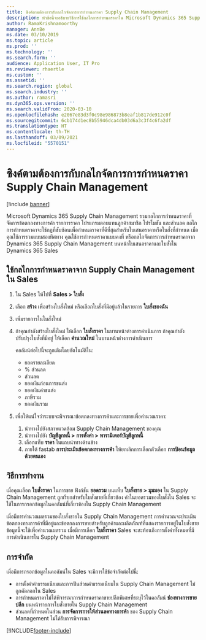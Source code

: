 ```yaml
---
title: ซิงค์ตามต้องการกับกลไกจัดการการกำหนดราคา Supply Chain Management
description: หัวข้อนี้จะอธิบายวิธีการใช้กลไกการกำหนดราคาใน Microsoft Dynamics 365 Supply Chain Management จาก Dynamics 365 Sales
author: RamaKrishnamoorthy
manager: AnnBe
ms.date: 03/10/2019
ms.topic: article
ms.prod: ''
ms.technology: ''
ms.search.form: ''
audience: Application User, IT Pro
ms.reviewer: rhaertle
ms.custom: ''
ms.assetid: ''
ms.search.region: global
ms.search.industry: ''
ms.author: ramasri
ms.dyn365.ops.version: ''
ms.search.validFrom: 2020-03-10
ms.openlocfilehash: e2067e83d3f0c98e986873b8eaf1b817de912c0f
ms.sourcegitcommit: 6cb174d1ec8b55946dca4db03d6a3c3f4c6fa2df
ms.translationtype: HT
ms.contentlocale: th-TH
ms.lasthandoff: 03/09/2021
ms.locfileid: "5570151"
---
```

# <a name="sync-on-demand-with-the-supply-chain-management-pricing-engine"></a>ซิงค์ตามต้องการกับกลไกจัดการการกำหนดราคา Supply Chain Management

[!include [banner](../../includes/banner.md)]



Microsoft Dynamics 365 Supply Chain Management รวมกลไกการกำหนดราคาที่จัดการข้อตกลงทางการค้า รายการราคา โปรแกรมตอบแทนลูกค้าสมาชิก โปรโมชัน และส่วนลด กลไกการกำหนดราคาจะใช้กฎที่ซับซ้อนเพื่อกำหนดราคาที่ดีที่สุดสำหรับใบเสนอราคาหรือใบสั่งที่กำหนด เมื่อคุณใช้การรวมแบบสองทิศทาง คุณใช้การกำหนดราคาแบบคงที่ หรือกลไกจัดการการกำหนดราคาจาก Dynamics 365 Supply Chain Management บนหน้าใบเสนอราคาและใบสั่งใน Dynamics 365 Sales

## <a name="use-the-pricing-engine-from-supply-chain-management-in-sales"></a>ใช้กลไกการกำหนดราคาจาก Supply Chain Management ใน Sales

1. ใน Sales ให้ไปที่ **Sales \> ใบสั่ง**
2. เลือก **สร้าง** เพื่อสร้างใบสั่งใหม่ หรือเลือกใบสั่งที่มีอยู่แล้วในรายการ **ใบสั่งของฉัน**
3. เพิ่มรายการในใบสั่งใหม่
4. ถ้าคุณกำลังสร้างใบสั่งใหม่ ให้เลือก **ใบสั่งราคา** ในบานหน้าต่างการดำเนินการ ถ้าคุณกำลังปรับปรุงใบสั่งที่มีอยู่ ให้เลือก **คำนวณใหม่** ในบานหน้าต่างการดำเนินการ

    คอลัมน์ต่อไปนี้จะถูกเติมโดยอัตโนมัติใน:

    + ยอดรายละเอียด
    + % ส่วนลด
    + ส่วนลด
    + ยอดเงินก่อนการขนส่ง
    + ยอดเงินค่าขนส่ง
    + ภาษีรวม
    + ยอดเงินรวม
    
5. เพื่อให้แน่ใจว่าระบบจะพิจารณาข้อตกลงทางการค้าและการขายเพื่อคำนวณราคา:
    1. นำทางไปยังสภาพแวดล้อม Supply Chain Management ของคุณ
    2. นำทางไปยัง **บัญชีลูกหนี้ \> การตั้งค่า \> พารามิเตอร์บัญชีลูกหนี้**
    3. เลือกแท็บ **ราคา** ในแถบนำทางด้านข้าง
    4. ภายใต้ fastab **การประเมินข้อตกลงทางการค้า** ให้ยกเลิกการเลือกตัวเลือก **การป้อนข้อมูลด้วยตนเอง**

## <a name="how-it-works"></a>วิธีการทำงาน

เมื่อคุณเลือก **ใบสั่งราคา** ในการขาย ฟังก์ชัน **ยอดรวม** บนแท็บ **ใบสั่งขาย \> มุมมอง** ใน Supply Chain Management ถูกเรียกสำหรับใบสั่งขายที่เกี่ยวข้อง ค่าในยอดรวมของใบสั่งใน Sales จะใช้ในการกรอกข้อมูลในคอลัมน์ที่เกี่ยวข้องใน Supply Chain Management

เมื่อมีการคำนวณผลรวมของใบสั่งขายใน Supply Chain Management การคำนวณจะประเมินข้อตกลงทางการค้าที่มีอยู่และข้อตกลงการขายสำหรับลูกค้าและผลิตภัณฑ์ที่แสดงรายการอยู่ในใบสั่งขาย ข้อมูลนี้จะใช้เพื่อคำนวณผลรวม เมื่อมีการเลือก **ใบสั่งราคา** Sales จะสะท้อนถึงการตั้งค่าทั้งหมดที่มีการดำเนินการใน Supply Chain Management

## <a name="limitations"></a>การจำกัด

เมื่อมีการกรอกข้อมูลในคอลัมน์ใน Sales จะมีการใช้ข้อจำกัดต่อไปนี้:

+ การตั้งค่าค่าธรรมเนียมและการปันส่วนค่าธรรมเนียมใน Supply Chain Management ไม่ถูกคัดลอกใน Sales
+ การกำหนดราคาไม่ได้พิจารณาการกำหนดราคาขายปลีกพิเศษที่ระบุไว้ในคอลัมน์ **ช่องทางการขายปลีก** บนหน้ารายการใบสั่งขายใน Supply Chain Management
+ ส่วนลดที่กำหนดในส่วน **การจัดการการให้ส่วนลดทางการค้า** ของ Supply Chain Management ไม่ได้รับการพิจารณา


[!INCLUDE[footer-include](../../../../includes/footer-banner.md)]